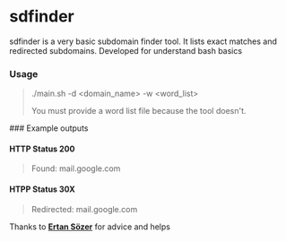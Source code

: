 # sdfinder

sdfinder is a very basic subdomain finder tool. It lists exact matches and redirected subdomains. Developed for understand bash basics

### Usage

> ./main.sh -d <domain_name> -w <word_list>
>
> You must provide a word list file because the tool doesn't.

### Example outputs
#### HTTP Status 200

> Found: mail.google.com 

#### HTPP Status 30X

> Redirected: mail.google.com

Thanks to **[Ertan Sözer](https://github.com/ertanszr-git)** for advice and helps